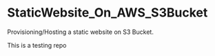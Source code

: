 # StaticWebsite_On_AWS_S3Bucket
Provisioning/Hosting a static website on S3 Bucket.

This is a testing repo
